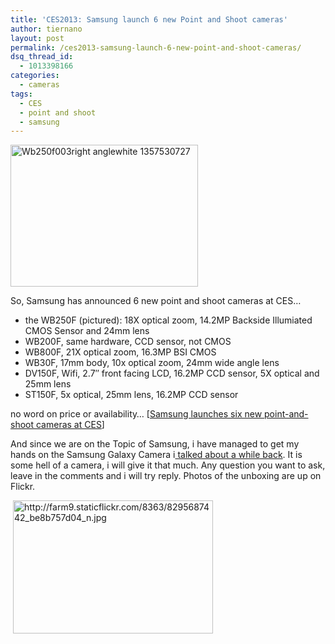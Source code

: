 ```yaml
---
title: 'CES2013: Samsung launch 6 new Point and Shoot cameras'
author: tiernano
layout: post
permalink: /ces2013-samsung-launch-6-new-point-and-shoot-cameras/
dsq_thread_id:
  - 1013398166
categories:
  - cameras
tags:
  - CES
  - point and shoot
  - samsung
---
```

<img title="wb250f003right-anglewhite-1357530727.jpg" src="http://geekphotographer.com/wp-content/uploads/2013/01/wb250f003right-anglewhite-1357530727.jpg" alt="Wb250f003right anglewhite 1357530727" width="300" height="227" border="0" />

So, Samsung has announced 6 new point and shoot cameras at CES&#8230;

  * the WB250F (pictured): 18X optical zoom, 14.2MP Backside Illumiated CMOS Sensor and 24mm lens
  * WB200F, same hardware, CCD sensor, not CMOS
  * WB800F, 21X optical zoom, 16.3MP BSI CMOS
  * WB30F, 17mm body, 10x optical zoom, 24mm wide angle lens
  * DV150F, Wifi, 2.7&#8243; front facing LCD, 16.2MP CCD sensor, 5X optical and 25mm lens
  * ST150F, 5x optical, 25mm lens, 16.2MP CCD sensor

no word on price or availability… [[Samsung launches six new point-and-shoot cameras at CES][1]] 

And since we are on the Topic of Samsung, i have managed to get my hands on the Samsung Galaxy Camera i[ talked about a while back][2]. It is some hell of a camera, i will give it that much. Any question you want to ask, leave in the comments and i will try reply. Photos of the unboxing are up on Flickr.

 [<img title="http://farm9.staticflickr.com/8363/8295687442_be8b757d04_n.jpg" src="http://farm9.staticflickr.com/8363/8295687442_be8b757d04_n.jpg" alt="http://farm9.staticflickr.com/8363/8295687442_be8b757d04_n.jpg" width="320" height="213" border="0" />][3]

 [1]: http://www.engadget.com/2013/01/07/samsung-point-and-shoot/
 [2]: http://geekphotographer.com/samsung-and-nikon-announce-android-powered-cameras/
 [3]: http://www.flickr.com/photos/lsmartman/sets/72157632303283971/ "View 'http://farm9.staticflickr.com/8363/8295687442_be8b757d04_n.jpg' on Flickr.com"